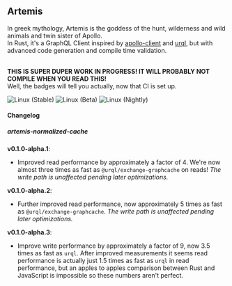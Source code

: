 ## **Artemis**

In greek mythology, Artemis is the goddess of the hunt, wilderness and wild animals and twin sister of Apollo.  
In Rust, it's a GraphQL Client inspired by [apollo-client](https://github.com/apollographql/apollo-client) and [urql](https://github.com/FormidableLabs/urql), but with advanced code generation and compile time validation.
  
&nbsp;  
**THIS IS SUPER DUPER WORK IN PROGRESS! IT WILL PROBABLY NOT COMPILE WHEN YOU READ THIS!**  
Well, the badges will tell you actually, now that CI is set up.

![Linux (Stable)](https://github.com/wingertge/artemis/workflows/Linux%20(Stable)/badge.svg)
![Linux (Beta)](https://github.com/wingertge/artemis/workflows/Linux%20(Beta)/badge.svg)
![Linux (Nightly)](https://github.com/wingertge/artemis/workflows/Linux%20(Nightly)/badge.svg)

#### Changelog
##### artemis-normalized-cache
**v0.1.0-alpha.1**:  
* Improved read performance by approximately a factor of 4. We're now almost three times as fast as
`@urql/exchange-graphcache` on reads! *The write path is unaffected pending later optimizations.*

**v0.1.0-alpha.2**:  
* Further improved read performance, now approximately 5 times as fast as `@urql/exchange-graphcache`.
 *The write path is unaffected pending later optimizations.*
 
 **v0.1.0-alpha.3**:
 * Improve write performance by approximately a factor of 9, now 3.5 times as fast as `urql`. After improved
 measurements it seems read performance is actually just 1.5 times as fast as `urql` in read performance, but an apples
 to apples comparison between Rust and  JavaScript is impossible so these numbers aren't perfect.